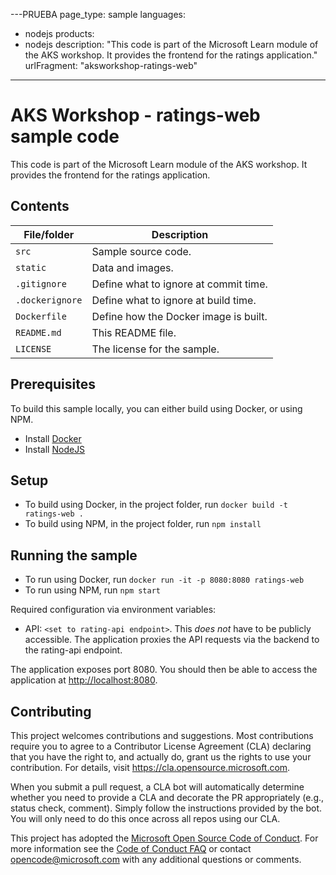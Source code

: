 ---PRUEBA
page_type: sample
languages:
- nodejs
products:
- nodejs
description: "This code is part of the Microsoft Learn module of the AKS workshop. It provides the frontend for the ratings application."
urlFragment: "aksworkshop-ratings-web"
---

# AKS Workshop - ratings-web sample code

<!-- 
Guidelines on README format: https://review.docs.microsoft.com/help/onboard/admin/samples/concepts/readme-template?branch=master

Guidance on onboarding samples to docs.microsoft.com/samples: https://review.docs.microsoft.com/help/onboard/admin/samples/process/onboarding?branch=master

Taxonomies for products and languages: https://review.docs.microsoft.com/new-hope/information-architecture/metadata/taxonomies?branch=master
-->

This code is part of the Microsoft Learn module of the AKS workshop. It provides the frontend for the ratings application.

## Contents

| File/folder       | Description                                |
|-------------------|--------------------------------------------|
| `src`             | Sample source code.                        |
| `static`          | Data and images.                           |
| `.gitignore`      | Define what to ignore at commit time.      |
| `.dockerignore`   | Define what to ignore at build time.       |
| `Dockerfile`      | Define how the Docker image is built.      |
| `README.md`       | This README file.                          |
| `LICENSE`         | The license for the sample.                |

## Prerequisites

To build this sample locally, you can either build using Docker, or using NPM.

- Install [Docker](https://www.docker.com/get-started)
- Install [NodeJS](https://nodejs.org/en/download/)

## Setup

- To build using Docker, in the project folder, run `docker build -t ratings-web .`
- To build using NPM, in the project folder, run `npm install`

## Running the sample

- To run using Docker, run `docker run -it -p 8080:8080 ratings-web`
- To run using NPM, run `npm start`

Required configuration via environment variables:

- API:  `<set to rating-api endpoint>`. This *does not* have to be publicly accessible. The application proxies the API requests via the backend to the rating-api endpoint.

The application exposes port 8080.
You should then be able to access the application at <http://localhost:8080>.

## Contributing

This project welcomes contributions and suggestions.  Most contributions require you to agree to a
Contributor License Agreement (CLA) declaring that you have the right to, and actually do, grant us
the rights to use your contribution. For details, visit https://cla.opensource.microsoft.com.

When you submit a pull request, a CLA bot will automatically determine whether you need to provide
a CLA and decorate the PR appropriately (e.g., status check, comment). Simply follow the instructions
provided by the bot. You will only need to do this once across all repos using our CLA.

This project has adopted the [Microsoft Open Source Code of Conduct](https://opensource.microsoft.com/codeofconduct/).
For more information see the [Code of Conduct FAQ](https://opensource.microsoft.com/codeofconduct/faq/) or
contact [opencode@microsoft.com](mailto:opencode@microsoft.com) with any additional questions or comments.
